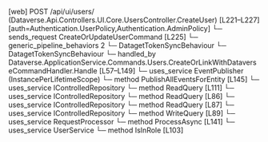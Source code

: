[web] POST /api/ui/users/  (Dataverse.Api.Controllers.UI.Core.UsersController.CreateUser)  [L221–L227] [auth=Authentication.UserPolicy,Authentication.AdminPolicy]
  └─ sends_request CreateOrUpdateUserCommand [L225]
    └─ generic_pipeline_behaviors 2
      └─ DatagetTokenSyncBehaviour
      └─ DatagetTokenSyncBehaviour
    └─ handled_by Dataverse.ApplicationService.Commands.Users.CreateOrLinkWithDataverseCommandHandler.Handle [L57–L149]
      └─ uses_service EventPublisher (InstancePerLifetimeScope)
        └─ method PublishAllEventsForEntity [L145]
      └─ uses_service IControlledRepository<FirmSettings>
        └─ method ReadQuery [L111]
      └─ uses_service IControlledRepository<Office>
        └─ method ReadQuery [L86]
      └─ uses_service IControlledRepository<Team>
        └─ method ReadQuery [L87]
      └─ uses_service IControlledRepository<User>
        └─ method WriteQuery [L89]
      └─ uses_service RequestProcessor
        └─ method ProcessAsync [L141]
      └─ uses_service UserService
        └─ method IsInRole [L103]

